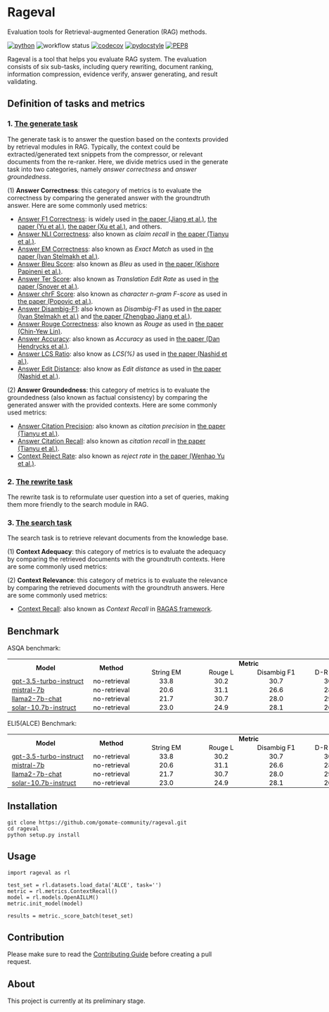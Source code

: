 # Rageval

Evaluation tools for Retrieval-augmented Generation (RAG) methods.

[![python](https://img.shields.io/badge/Python-3.8.18-3776AB.svg?style=flat&logo=python&logoColor=white)](https://www.python.org)
![workflow status](https://github.com/gomate-community/rageval/actions/workflows/makefile.yml/badge.svg)
[![codecov](https://codecov.io/gh/gomate-community/rageval/graph/badge.svg?token=AH4DNR46HL)](https://codecov.io/gh/gomate-community/rageval)
[![pydocstyle](https://img.shields.io/badge/pydocstyle-enabled-AD4CD3)](http://www.pydocstyle.org/en/stable/)
[![PEP8](https://img.shields.io/badge/code%20style-pep8-orange.svg)](https://www.python.org/dev/peps/pep-0008/)

Rageval is a tool that helps you evaluate RAG system. The evaluation consists of six sub-tasks, including query rewriting, document ranking, information compression, evidence verify, answer generating, and result validating.

## Definition of tasks and metrics
### 1. [The generate task](./rageval/tasks/_generate.py)
The generate task is to answer the question based on the contexts provided by retrieval modules in RAG. Typically, the context could be extracted/generated text snippets from the compressor, or relevant documents from the re-ranker. Here, we divide metrics used in the generate task into two categories, namely *answer correctness* and *answer groundedness*.

(1) **Answer Correctness**: this category of metrics is to evaluate the correctness by comparing the generated answer with the groundtruth answer. Here are some commonly used metrics:

* [Answer F1 Correctness](./rageval/metrics/_answer_f1.py): is widely used in [the paper (Jiang et al.)](https://arxiv.org/abs/2305.06983), [the paper (Yu et al.)](https://arxiv.org/abs/2311.09210), [the paper (Xu et al.)](https://arxiv.org/abs/2310.04408), and others.
* [Answer NLI Correctness](./rageval/metrics/_answer_claim_recall.py): also known as *claim recall* in [the paper (Tianyu et al.)](https://arxiv.org/abs/2305.14627).
* [Answer EM Correctness](./rageval/metrics/_answer_exact_match.py): also known as *Exact Match* as used in [the paper (Ivan Stelmakh et al.)](https://arxiv.org/abs/2204.06092).
* [Answer Bleu Score](./rageval/metrics/_answer_bleu.py): also known as *Bleu* as used in [the paper (Kishore Papineni et al.)](https://www.aclweb.org/anthology/P02-1040.pdf).
* [Answer Ter Score](./rageval/metrics/_answer_ter.py): also known as *Translation Edit Rate* as used in [the paper (Snover et al.)](https://aclanthology.org/2006.amta-papers.25).
* [Answer chrF Score](./rageval/metrics/_answer_chrf.py): also known as *character n-gram F-score* as used in [the paper (Popovic et al.)](https://aclanthology.org/W15-3049).
* [Answer Disambig-F1](./rageval/metrics/_answer_disambig_f1.py): also known as *Disambig-F1* as used in [the paper (Ivan Stelmakh et al.)](https://arxiv.org/abs/2204.06092) and [the paper (Zhengbao Jiang et al.)](https://arxiv.org/abs/2305.06983).
* [Answer Rouge Correctness](./rageval/metrics/_answer_rouge_correctness.py): also known as *Rouge* as used in [the paper (Chin-Yew Lin)](https://aclanthology.org/W04-1013.pdf).
* [Answer Accuracy](./rageval/metrics/_answer_accuracy.py): also known as *Accuracy* as used in [the paper (Dan Hendrycks et al.)](https://arxiv.org/abs/2009.03300).
* [Answer LCS Ratio](./rageval/metrics/_answer_lcs_ratio.py): also know as *LCS(%)* as used in [the paper (Nashid et al.)](https://ieeexplore.ieee.org/abstract/document/10172590).
* [Answer Edit Distance](./rageval/metrics/_answer_edit_distance.py): also know as *Edit distance* as used in [the paper (Nashid et al.)](https://ieeexplore.ieee.org/abstract/document/10172590).

(2) **Answer Groundedness**: this category of metrics is to evaluate the groundedness (also known as factual consistency) by comparing the generated answer with the provided contexts. Here are some commonly used metrics:

* [Answer Citation Precision](./rageval/metrics/_answer_citation_precision.py): also known as *citation precision* in [the paper (Tianyu et al.)](https://arxiv.org/abs/2305.14627).
* [Answer Citation Recall](./rageval/metrics/_answer_citation_recall.py): also known as *citation recall* in [the paper (Tianyu et al.)](https://arxiv.org/abs/2305.14627).
* [Context Reject Rate](./rageval/metrics/_context_reject_rate.py): also known as *reject rate* in [the paper (Wenhao Yu et al.)](https://arxiv.org/abs/2311.09210).

### 2. [The rewrite task](./rageval/tasks/_rewrite.py)
The rewrite task is to reformulate user question into a set of queries, making them more friendly to the search module in RAG. 

### 3. [The search task](./rageval/tasks/_search.py)
The search task is to retrieve relevant documents from the knowledge base.

(1) **Context Adequacy**: this category of metrics is to evaluate the adequacy by comparing the retrieved documents with the groundtruth contexts. Here are some commonly used metrics:

(2) **Context Relevance**: this category of metrics is to evaluate the relevance by comparing the retrieved documents with the groundtruth answers. Here are some commonly used metrics:

* [Context Recall](./rageval/metrics/_context_recall.py): also known as *Context Recall* in [RAGAS framework](https://github.com/explodinggradients/ragas).

## Benchmark

<style id="readme_22070_Styles">
.xl6522070
	{padding-top:1px;
	padding-right:1px;
	padding-left:1px;
    padding-bottom:1px;
	mso-ignore:padding;
	color:black;
	font-size:11.0pt;
	font-weight:400;
	font-style:normal;
	text-decoration:none;
	mso-font-charset:0;
	mso-number-format:General;
	text-align:center;
	vertical-align:middle;
	mso-background-source:auto;
	mso-pattern:auto;
	white-space:nowrap;}
.xl6622070
	{padding-top:1px;
	padding-right:1px;
	padding-left:1px;
    padding-bottom:1px;
	mso-ignore:padding;
	color:black;
	font-size:11.0pt;
	font-weight:400;
	font-style:normal;
	text-decoration:none;
	mso-font-charset:0;
	mso-number-format:"0\.0";
	text-align:center;
	vertical-align:middle;
	mso-background-source:auto;
	mso-pattern:auto;
	white-space:nowrap;}
</style>

ASQA benchmark:

<table border=0 cellpadding=0 cellspacing=0 width=100% style='border-collapse:
 collapse;table-layout:fixed;width:763pt'>
 <col width=166>
 <col width=125>
 <col width=125 span=4>
 <tr height=18 style='height:13.8pt'>
  <td rowspan=2 height=36 class=xl6522070 style='height:27.6pt;font-weight:600'>Model</td>
  <td rowspan=2 class=xl6522070 style='font-weight:600'>Method</td>
  <td colspan=4 class=xl6522070 style='font-weight:600'>Metric</td>
 </tr>
 <tr height=18 style='height:13.8pt'>
  <td height=18 class=xl6522070 style='height:13.8pt'>String EM</td>
  <td class=xl6522070>Rouge L</td>
  <td class=xl6522070>Disambig F1</td>
  <td class=xl6522070>D-R Score</td>
 </tr>
 <tr height=18 style='height:13.8pt'>
  <td height=18 class=xl6522070 style='height:13.8pt;text-align:left;padding-left:10px;'><a href="https://huggingface.co/datasets/golaxy/rag-bench/viewer/asqa/gpt_3.5_turbo_instruct">gpt-3.5-turbo-instruct</a></td>
  <td class=xl6522070>no-retrieval</td>
  <td class=xl6622070>33.8</td>
  <td class=xl6622070>30.2</td>
  <td class=xl6622070>30.7</td>
  <td class=xl6622070>30.5</td>
 </tr>
 <tr height=18 style='height:13.8pt'>
  <td height=18 class=xl6522070 style='height:13.8pt;text-align:left;padding-left:10px;'><a href="https://huggingface.co/datasets/golaxy/rag-bench/viewer/asqa/mistral_7b">mistral-7b</a></td>
  <td class=xl6522070>no-retrieval</td>
  <td class=xl6622070>20.6</td>
  <td class=xl6622070>31.1</td>
  <td class=xl6622070>26.6</td>
  <td class=xl6622070>28.7</td>
 </tr>
 <tr height=18 style='height:13.8pt'>
  <td height=18 class=xl6522070 style='height:13.8pt;text-align:left;padding-left:10px;'><a href="https://huggingface.co/datasets/golaxy/rag-bench/viewer/asqa/llama2_7b_chat">llama2-7b-chat</a></td>
  <td class=xl6522070>no-retrieval</td>
  <td class=xl6622070>21.7</td>
  <td class=xl6622070>30.7</td>
  <td class=xl6622070>28.0</td>
  <td class=xl6622070>29.3</td>
 </tr>
 <tr height=18 style='height:13.8pt'>
  <td height=18 class=xl6522070 style='height:13.8pt;text-align:left;padding-left:10px;'><a href="https://huggingface.co/datasets/golaxy/rag-bench/viewer/asqa/solar_10.7b_instruct">solar-10.7b-instruct</a></td>
  <td class=xl6522070>no-retrieval</td>
  <td class=xl6622070>23.0</td>
  <td class=xl6622070>24.9</td>
  <td class=xl6622070>28.1</td>
  <td class=xl6622070>26.5</td>
</table>

ELI5(ALCE) Benchmark:
<table border=0 cellpadding=0 cellspacing=0 width=100% style='border-collapse:
 collapse;table-layout:fixed;width:763pt'>
 <col width=166>
 <col width=125>
 <col width=125 span=4>
 <tr height=18 style='height:13.8pt'>
  <td rowspan=2 height=36 class=xl6522070 style='height:27.6pt;font-weight:600'>Model</td>
  <td rowspan=2 class=xl6522070 style='font-weight:600'>Method</td>
  <td colspan=4 class=xl6522070 style='font-weight:600'>Metric</td>
 </tr>
 <tr height=18 style='height:13.8pt'>
  <td height=18 class=xl6522070 style='height:13.8pt'>String EM</td>
  <td class=xl6522070>Rouge L</td>
  <td class=xl6522070>Disambig F1</td>
  <td class=xl6522070>D-R Score</td>
 </tr>
 <tr height=18 style='height:13.8pt'>
  <td height=18 class=xl6522070 style='height:13.8pt;text-align:left;padding-left:10px;'><a href="https://huggingface.co/datasets/golaxy/rag-bench/viewer/asqa/gpt_3.5_turbo_instruct">gpt-3.5-turbo-instruct</a></td>
  <td class=xl6522070>no-retrieval</td>
  <td class=xl6622070>33.8</td>
  <td class=xl6622070>30.2</td>
  <td class=xl6622070>30.7</td>
  <td class=xl6622070>30.5</td>
 </tr>
 <tr height=18 style='height:13.8pt'>
  <td height=18 class=xl6522070 style='height:13.8pt;text-align:left;padding-left:10px;'><a href="https://huggingface.co/datasets/golaxy/rag-bench/viewer/asqa/mistral_7b">mistral-7b</a></td>
  <td class=xl6522070>no-retrieval</td>
  <td class=xl6622070>20.6</td>
  <td class=xl6622070>31.1</td>
  <td class=xl6622070>26.6</td>
  <td class=xl6622070>28.7</td>
 </tr>
 <tr height=18 style='height:13.8pt'>
  <td height=18 class=xl6522070 style='height:13.8pt;text-align:left;padding-left:10px;'><a href="https://huggingface.co/datasets/golaxy/rag-bench/viewer/asqa/llama2_7b_chat">llama2-7b-chat</a></td>
  <td class=xl6522070>no-retrieval</td>
  <td class=xl6622070>21.7</td>
  <td class=xl6622070>30.7</td>
  <td class=xl6622070>28.0</td>
  <td class=xl6622070>29.3</td>
 </tr>
 <tr height=18 style='height:13.8pt'>
  <td height=18 class=xl6522070 style='height:13.8pt;text-align:left;padding-left:10px;'><a href="https://huggingface.co/datasets/golaxy/rag-bench/viewer/asqa/solar_10.7b_instruct">solar-10.7b-instruct</a></td>
  <td class=xl6522070>no-retrieval</td>
  <td class=xl6622070>23.0</td>
  <td class=xl6622070>24.9</td>
  <td class=xl6622070>28.1</td>
  <td class=xl6622070>26.5</td>
</table>




## Installation

```
git clone https://github.com/gomate-community/rageval.git
cd rageval
python setup.py install
```
## Usage

```
import rageval as rl

test_set = rl.datasets.load_data('ALCE', task='')
metric = rl.metrics.ContextRecall()
model = rl.models.OpenAILLM()
metric.init_model(model)

results = metric._score_batch(teset_set)

```

## Contribution

Please make sure to read the [Contributing Guide](./CONTRIBUTING.md) before creating a pull request.

## About

This project is currently at its preliminary stage.
